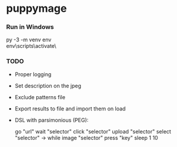 # puppymage

### Run in Windows

py -3 -m venv env\
env\scripts\activate\

### TODO

 * Proper logging
 * Set description on the jpeg
 * Exclude patterns file
 * Export results to file and import them on load
 * DSL with parsimonious (PEG):

    go "url"
    wait "selector"
    click "selector"
    upload "selector"
    select "selector" -> while
        image "selector"
        press "key"
        sleep 1 10